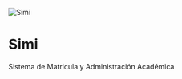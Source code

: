 ![Simi](https://raw.githubusercontent.com/ISETH1998/simi-server/master/image/logo.PNG?token=AKU5J72IJMJFSQTW3AVUFXC6FMMD6)
# Simi
Sistema de Matricula y Administración Académica
